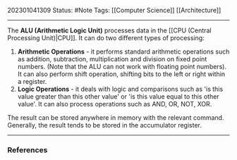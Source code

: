 202301041309
Status: #Note
Tags: [[Computer Science]] [[Architecture]]

___

The **ALU (Arithmetic Logic Unit)** processes data in the [[CPU (Central Processing Unit)|CPU]]. It can do two different types of processing:
1. **Arithmetic Operations** - it performs standard arithmetic operations such as addition, subtraction, multiplication and division on fixed point numbers. (Note that the ALU can not work with floating point numbers). It can also perform shift operation, shifting bits to the left or right within a register.
2. **Logic Operations** - it deals with logic and comparisons such as 'is this value greater than this other value' or 'is this value equal to this other value'. It can also process operations such as AND, OR, NOT, XOR.

The result can be stored anywhere in memory with the relevant command. Generally, the result tends to be stored in the accumulator register.

___
### References